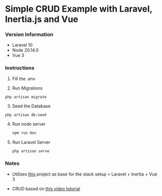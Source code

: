 # Simple CRUD Example with Laravel, Inertia.js and Vue

### Version Information

-   Laravel 10
-   Node 20.14.0
-   Vue 3

### Instructions

1. Fill the .env

2. Run Migrations
```
php artisan migrate
```

3. Seed the Database
```
php artisan db:seed
```

4.  Run node server

    ```sh
    npm run dev
    ```

5.  Run Laravel Server

    ```sh
    php artisan serve
    ```



### Notes

- Utilizes [this](https://github.com/ferdyhape/Starter-Laravel-Inertia) project as base for the stack setup = Laravel + Inertia + Vue 3 

- CRUD based on [this video tutorial](https://www.youtube.com/watch?v=V-FhBu7agiM)
